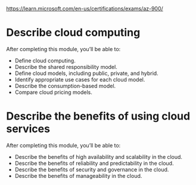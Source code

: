 

<https://learn.microsoft.com/en-us/certifications/exams/az-900/>

# Describe cloud computing
After completing this module, you’ll be able to:
- Define cloud computing.
- Describe the shared responsibility model.
- Define cloud models, including public, private, and hybrid.
- Identify appropriate use cases for each cloud model.
- Describe the consumption-based model.
- Compare cloud pricing models.



# Describe the benefits of using cloud services

After completing this module, you’ll be able to:
- Describe the benefits of high availability and scalability in the cloud.
- Describe the benefits of reliability and predictability in the cloud.
- Describe the benefits of security and governance in the cloud.
- Describe the benefits of manageability in the cloud.
